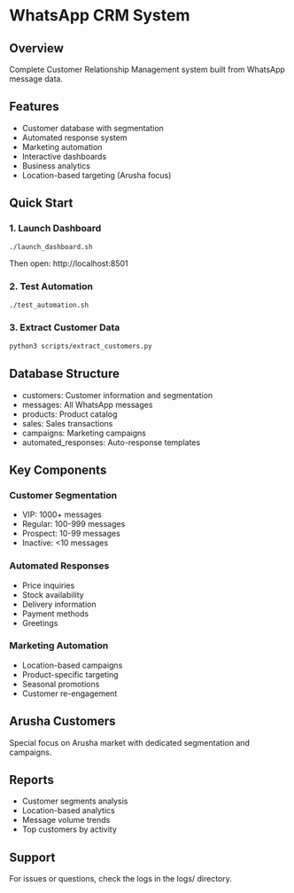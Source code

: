 # WhatsApp CRM System

## Overview
Complete Customer Relationship Management system built from WhatsApp message data.

## Features
- Customer database with segmentation
- Automated response system
- Marketing automation
- Interactive dashboards
- Business analytics
- Location-based targeting (Arusha focus)

## Quick Start

### 1. Launch Dashboard
```bash
./launch_dashboard.sh
```
Then open: http://localhost:8501

### 2. Test Automation
```bash
./test_automation.sh
```

### 3. Extract Customer Data
```bash
python3 scripts/extract_customers.py
```

## Database Structure
- customers: Customer information and segmentation
- messages: All WhatsApp messages
- products: Product catalog
- sales: Sales transactions
- campaigns: Marketing campaigns
- automated_responses: Auto-response templates

## Key Components

### Customer Segmentation
- VIP: 1000+ messages
- Regular: 100-999 messages  
- Prospect: 10-99 messages
- Inactive: <10 messages

### Automated Responses
- Price inquiries
- Stock availability
- Delivery information
- Payment methods
- Greetings

### Marketing Automation
- Location-based campaigns
- Product-specific targeting
- Seasonal promotions
- Customer re-engagement

## Arusha Customers
Special focus on Arusha market with dedicated segmentation and campaigns.

## Reports
- Customer segments analysis
- Location-based analytics
- Message volume trends
- Top customers by activity

## Support
For issues or questions, check the logs in the logs/ directory.
